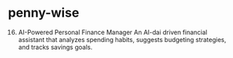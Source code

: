 # penny-wise
16. AI-Powered Personal Finance Manager An AI-dai driven financial assistant that analyzes spending habits, suggests budgeting strategies, and tracks savings goals.
